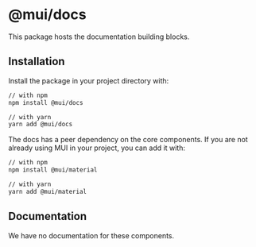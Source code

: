 # @mui/docs

This package hosts the documentation building blocks.

## Installation

Install the package in your project directory with:

```sh
// with npm
npm install @mui/docs

// with yarn
yarn add @mui/docs
```

The docs has a peer dependency on the core components.
If you are not already using MUI in your project, you can add it with:

```sh
// with npm
npm install @mui/material

// with yarn
yarn add @mui/material
```

## Documentation

We have no documentation for these components.
